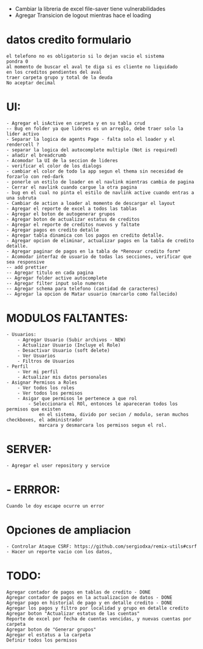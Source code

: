 

- Cambiar la libreria de excel file-saver tiene vulnerabilidades
- Agregar Transicion de logout mientras hace el loading
# datos credito formulario
    el telefono no es obligatorio si lo dejan vacio el sistema
    pondra 0
    al momento de buscar el aval te diga si es cliente no liquidado
    en los creditos pendientes del aval
    traer carpeta grupo y total de la deuda
    No aceptar decimal


# UI:
    - Agregar el isActive en carpeta y en su tabla crud
    -- Bug en folder ya que lideres es un arreglo, debe traer solo la lider activo
    - Separar la logica de agents Page - falta solo el loader y el rendercell ?
    - separar la logica del autocomplete multiple (Not is required)
    - añadir el breadcrumb
    - Acomodar la UI de la seccion de lideres
    - verificar el color de los dialogs
    - cambiar el color de todo la app segun el thema sin necesidad de forzarlo con red-dark
    - ponerle un estilo de loader en el navlink mientras cambia de pagina
    - Cerrar el navlink cuando cargue la otra pagina
    - bug en el cual no pinta el estilo de navlink active cuando entras a una subruta
    - Cambiar de action a loader al momento de descargar el layout
    - Agregar el reporte de excel a todos las tablas
    - Agregar el boton de autogenerar grupos
    - Agregar boton de actualizar estatus de creditos
    - Agregar el reporte de creditos nuevos y faltate
    - Agregar pagos en credito detalle
    - Agregar tabla dinamica con los pagos en credito detalle.
    - Agregar opcion de eliminar, actualizar pagos en la tabla de credito detalle.
    - Agregar paginar de pagos en la tabla de *Renovar credito form*
    - Acomodar interfaz de usuario de todas las secciones, verificar que sea responsive
    -- add prettier
    -- Agregar titulo en cada pagina
    -- Agregar folder active autocomplete
    -- Agregar filter input solo numeros
    -- Agregar schema para telefono (cantidad de caracteres)
    -- Agregar la opcion de Matar usuario (marcarlo como fallecido)

# MODULOS FALTANTES:
    - Usuarios:
        - Agregar Usuario (Subir archivos - NEW)
        - Actualizar Usuario (Incluye el Role)
        - Desactivar Usuario (soft delete)
        - Ver Usuarios
        - Filtros de Usuarios
    - Perfil
        - Ver mi perfil
        - Actualizar mis datos personales
    - Asignar Permisos a Roles
        - Ver todos los roles
        - Ver todos los permisos
        - Asigar que permisos le pertenece a que rol
            - Seleccionara el ROl, entonces le apareceran todos los permisos que existen
                en el sistema, divido por secion / modulo, seran muchos checkboxes, el administrador
                marcara y desmarcara los permisos segun el rol.

# SERVER:
    - Agregar el user repository y service


# - ERRROR: 
    Cuando le doy escape ocurre un error
# Opciones de ampliacion
    - Controlar Ataque CSRF: https://github.com/sergiodxa/remix-utils#csrf
    - Hacer un reporte vacio con los datos, 

# TODO: 
    Agregar contador de pagos en tablas de credito - DONE
    Agregar contador de pagos en la actualizacion de datos - DONE
    Agregar pago en historial de pago y en detalle credito - DONE
    Agregar los pagos y filtro por localidad y grupo en detalle credito 
    Agregar boton "Actualizar estatus de las cuentas" 
    Reporte de excel por fecha de cuentas vencidas, y nuevas cuentas por carpeta
    Agregar boton de "Generar grupos"
    Agregar el estatus a la carpeta
    Definir todos los permisos 